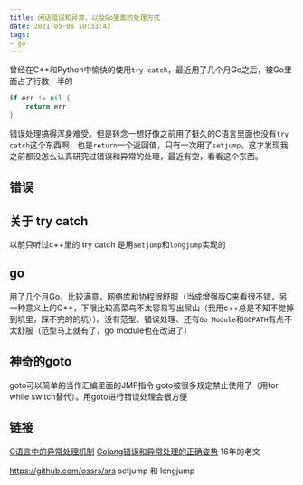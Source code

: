 ```yaml
---
title: 闲话错误和异常，以及Go里面的处理方式
date: 2021-05-06 10:33:43
tags:
- go
---
```

曾经在C++和Python中愉快的使用`try catch`，最近用了几个月Go之后，被Go里面占了行数一半的

```go
if err != nil { 
    return err
}
```

错误处理搞得浑身难受。但是转念一想好像之前用了挺久的C语言里面也没有`try catch`这个东西啊，也是`return`一个返回值，只有一次用了`setjump`。这才发现我之前都没怎么认真研究过错误和异常的处理，最近有空，看看这个东西。
<!-- more -->

## 错误

## 关于 try catch

以前只听过c++里的 try catch 是用`setjump`和`longjump`实现的

## go

用了几个月Go，比较满意，网络库和协程很舒服（当成增强版C来看很不错，另一种意义上的C++，下限比较高菜鸟不太容易写出屎山（我用c++总是不知不觉掉到坑里，踩不完的的坑））。没有范型、错误处理、还有`Go Module`和`GOPATH`有点不太舒服（范型马上就有了，go module也在改进了）

## 神奇的goto

goto可以简单的当作汇编里面的JMP指令
goto被很多规定禁止使用了（用for while switch替代）。用goto进行错误处理会很方便

## 链接

[C语言中的异常处理机制](http://ibillxia.github.io/blog/2011/05/03/Exception-handling-mechanism-in-c/)
[Golang错误和异常处理的正确姿势](https://www.jianshu.com/p/f30da01eea97)  16年的老文

https://github.com/ossrs/srs setjump 和 longjump